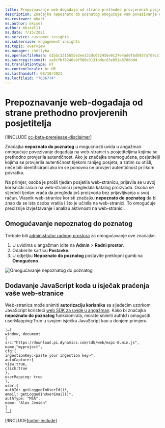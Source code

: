 ```yaml
---
title: Prepoznavanje web-događaja od strane prethodno provjerenih posjetitelja od nepoznatih do poznatih
description: Značajka nepoznato do poznatog omogućuje vam povezivanje događaja na web-stranici s posjetiteljima kojima se prethodno provjerila autentičnost.
ms.reviewer: mhart
ms.author: mkisel
author: mkisel11
ms.date: 7/15/2021
ms.service: customer-insights
ms.subservice: engagement-insights
ms.topic: overview
ms.manager: shellyha
ms.openlocfilehash: d1bbc3315b55e2ee233dc672456e0c27e4ad0fbd5937af09cc790c96ee274000
ms.sourcegitcommit: aa0cfbf6240a9f560e3131bdec63e051a8786dd4
ms.translationtype: HT
ms.contentlocale: hr-HR
ms.lasthandoff: 08/10/2021
ms.locfileid: "7036774"
---
```

# <a name="recognize-web-events-from-previously-authenticated-visitors"></a>Prepoznavanje web-događaja od strane prethodno provjerenih posjetitelja

[!INCLUDE [cc-beta-prerelease-disclaimer](includes/cc-beta-prerelease-disclaimer.md)]

Značajka **nepoznato do poznatog** u mogućnosti uvida u angažman omogućuje povezivanje događaja na web-stranici s posjetiteljima kojima se prethodno provjerila autentičnost. Ako je značajka onemogućena, posjetitelji kojima se provjerila autentičnost tijekom ranijeg posjeta, a zatim su otišli, neće biti identificirani ako im se ponovno ne provjeri autentičnost prilikom povratka. 

Na primjer, osoba je prošli tjedan posjetila web-stranicu, prijavila se u svoj korisnički račun na web-stranici i pregledala katalog proizvoda. Osoba se sljedeći tjedan vraća da pregleda još proizvoda bez prijavljivanja u svoj račun. Vlasnik web-stranice koristi značajku **nepoznato do poznatog** da bi znao da se ista osoba vratila i što je učinila na web-stranici. To omogućuje preciznije izvještavanje i analizu aktivnosti na web-stranici.

## <a name="enable-unknown-to-known"></a>Omogućavanje nepoznatog do poznatog

Trebate biti [administrator radnog prostora](user-roles.md) za omogućavanje ove značajke. 

1. U uvidima u angažman idite na **Admin** > **Radni prostor**. 
2. Odaberite karticu **Postavke**.
3. U odjeljku **Nepoznato do poznatog** postavite preklopni gumb na **Omogućeno**.

![Omogućavanje nepoznatog do poznatog](media/U2Ktoggle.png "Omogućavanje nepoznatog do poznatog")

## <a name="adding-javascript-code-to-your-sites-tracking-snippet"></a>Dodavanje JavaScript koda u isječak praćenja vaše web-stranice

Web-stranica može snimiti **autorizaciju korisnika** sa sljedećim uzorkom JavaScript koristeći [web SDK za uvide u angažman](advanced-SDK-implementation.md). Kako bi značajka **nepoznato do poznatog** funkcionirala, morate snimiti authId *i* omogućiti userMapping:True u svojem isječku JavaScript kao u donjem primjeru.

```
[…]
window, document
{
src:"https://download.pi.dynamics.com/sdk/web/mspi-0.min.js",
name:"myproject",
cfg:{
ingestionKey:<paste your ingestion key>",
autoCapture:{
view:true,
click:true
},
userMapping: true
},
user:{
authId: getLoggedInUserId()*,
email: getLoggedInUserEmail()*,
authType: "MSA",
name: "Alex Jensen"
}
[…]
```

[!INCLUDE[footer-include](../includes/footer-banner.md)]
